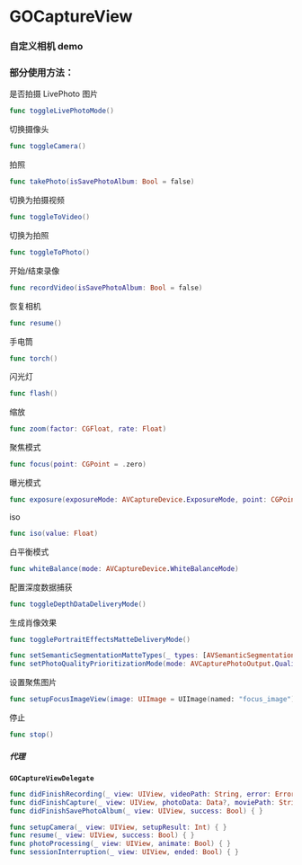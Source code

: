 # GOCaptureView

### 自定义相机 demo

### 

### 部分使用方法：



是否拍摄 LivePhoto 图片

```swift
func toggleLivePhotoMode()
```

切换摄像头

```swift
func toggleCamera()
```

拍照

```swift
func takePhoto(isSavePhotoAlbum: Bool = false) 
```

切换为拍摄视频

```swift
func toggleToVideo() 
```

切换为拍照

```swift
func toggleToPhoto() 
```

开始/结束录像

```swift
func recordVideo(isSavePhotoAlbum: Bool = false) 
```

恢复相机

```swift
func resume() 
```

手电筒

```swift
func torch() 
```

闪光灯

```swift
func flash() 
```

缩放

```swift
func zoom(factor: CGFloat, rate: Float) 
```

聚焦模式

```swift
func focus(point: CGPoint = .zero) 
```

曝光模式

```swift
func exposure(exposureMode: AVCaptureDevice.ExposureMode, point: CGPoint = .zero) 
```

iso

```swift
func iso(value: Float) 
```

白平衡模式

```swift
func whiteBalance(mode: AVCaptureDevice.WhiteBalanceMode) 
```

配置深度数据捕获

```swift
func toggleDepthDataDeliveryMode() 
```

生成肖像效果

```swift
func togglePortraitEffectsMatteDeliveryMode() 
```



```swift
func setSemanticSegmentationMatteTypes(_ types: [AVSemanticSegmentationMatte.MatteType]) 
func setPhotoQualityPrioritizationMode(mode: AVCapturePhotoOutput.QualityPrioritization) 
```

设置聚焦图片

```swift
func setupFocusImageView(image: UIImage = UIImage(named: "focus_image")!, size: CGSize = CGSize(width: 80, height: 80)) 
```

停止

```swift
func stop() 
```



##### 代理 

**`GOCaptureViewDelegate`**

```swift
func didFinishRecording(_ view: UIView, videoPath: String, error: Error?) { }
func didFinishCapture(_ view: UIView, photoData: Data?, moviePath: String?, semanticSegmentationMatteDatas: [Data], error: Error?) { }
func didFinishSavePhotoAlbum(_ view: UIView, success: Bool) { }

func setupCamera(_ view: UIView, setupResult: Int) { }
func resume(_ view: UIView, success: Bool) { }
func photoProcessing(_ view: UIView, animate: Bool) { }
func sessionInterruption(_ view: UIView, ended: Bool) { }
```

